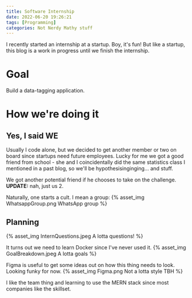 ```yaml
---
title: Software Internship
date: 2022-06-20 19:26:21
tags: [Programming]
categories: Not Nerdy Mathy stuff
---
```


I recently started an internship at a startup. Boy, it's fun! But like a startup, this blog is a work in progress until we finish the internship.

<!--more-->

# Goal
Build a data-tagging application.

# How we're doing it
## Yes, I said WE
Usually I code alone, but we decided to get another member or two on board since startups need future employees. Lucky for me we got a good friend from school - she and I coincidentally did the same statistics class I mentioned in a past blog, so we'll be hypothesisinginging... and stuff.

We got another potential friend if he chooses to take on the challenge.
**UPDATE:** nah, just us 2.

Naturally, one starts a cult. I mean a group:
{% asset_img WhatsappGroup.png WhatsApp group %}

## Planning
{% asset_img InternQuestions.jpeg A lotta questions! %}

It turns out we need to learn Docker since I've never used it.
{% asset_img GoalBreakdown.jpeg A lotta goals %}

Figma is useful to get some ideas out on how this thing needs to look. Looking funky for now.
{% asset_img Figma.png Not a lotta style TBH %}


I like the team thing and learning to use the MERN stack since most companies like the skillset.
